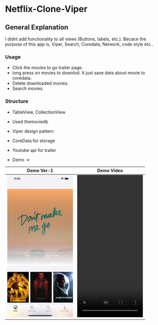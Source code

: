 # Netflix-Clone-Viper


## General Explanation

I didnt add functionality to all views (Buttons, labels, etc.). Becace the purpose of this app is, Viper, Search, Coredata, Network, code style etc..

### Usage
- Click the movies to go trailer page.
- long press on movies to downlod. It just save data about movie to coredata.
- Delete downloaded movies.
- Search movies.

### Structure
- TableView, CollectionView
- Used themoviedb
- Viper design pattern
- CoreData for storage
- Youtube api for trailer

- Demo ->

|   Demo Ver-1              |   Demo Video              |
|:-------------------------:|:-------------------------:|
<img src=Demo/demoVer-1.png width="214" height="463"> | <video src=https://user-images.githubusercontent.com/15719990/180623572-f3d3f6d3-9da5-49e0-9373-5be64c831ff5.mov width="214" height="463"> |
